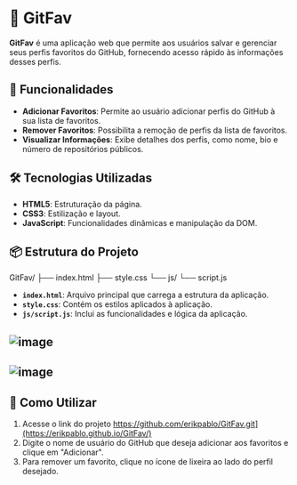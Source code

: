 # 🌟 GitFav

**GitFav** é uma aplicação web que permite aos usuários salvar e gerenciar seus perfis favoritos do GitHub, fornecendo acesso rápido às informações desses perfis.

## 🚀 Funcionalidades

- **Adicionar Favoritos**: Permite ao usuário adicionar perfis do GitHub à sua lista de favoritos.
- **Remover Favoritos**: Possibilita a remoção de perfis da lista de favoritos.
- **Visualizar Informações**: Exibe detalhes dos perfis, como nome, bio e número de repositórios públicos.

## 🛠️ Tecnologias Utilizadas

- **HTML5**: Estruturação da página.
- **CSS3**: Estilização e layout.
- **JavaScript**: Funcionalidades dinâmicas e manipulação da DOM.

## 📦 Estrutura do Projeto

GitFav/ ├── index.html ├── style.css └── js/ └── script.js


- **`index.html`**: Arquivo principal que carrega a estrutura da aplicação.
- **`style.css`**: Contém os estilos aplicados à aplicação.
- **`js/script.js`**: Inclui as funcionalidades e lógica da aplicação.

## ![image](https://github.com/user-attachments/assets/99578b5b-4a15-4cda-83da-5a89c7906e74)
## ![image](https://github.com/user-attachments/assets/0dcc1eb1-60f2-4b74-a7da-12957d597c87)


## 📝 Como Utilizar

1. Acesse o link do projeto
   https://github.com/erikpablo/GitFav.git](https://erikpablo.github.io/GitFav/)
2. Digite o nome de usuário do GitHub que deseja adicionar aos favoritos e clique em "Adicionar".
3. Para remover um favorito, clique no ícone de lixeira ao lado do perfil desejado.
